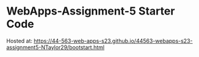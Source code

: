 # WebApps-Assignment-5 Starter Code
Hosted at: https://44-563-web-apps-s23.github.io/44563-webapps-s23-assignment5-NTaylor29/bootstart.html

